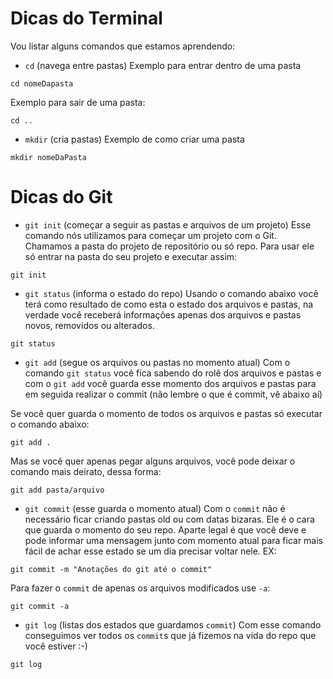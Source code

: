 # Dicas do Terminal

Vou listar alguns comandos que estamos aprendendo:

- `cd` (navega entre pastas)
Exemplo para entrar dentro de uma pasta
```
cd nomeDapasta
```

Exemplo para sair de uma pasta:
```
cd ..
```

- `mkdir` (cria pastas)
Exemplo de como criar uma pasta
```
mkdir nomeDaPasta
```

# Dicas do Git
- `git init` (começar a seguir as pastas e arquivos de um projeto)
Esse comando nós utilizamos para começar um projeto com o Git.
Chamamos a pasta do projeto de repositório ou só repo. Para usar ele só entrar na pasta do seu projeto e executar assim:
```
git init
```
- `git status` (informa o estado do repo)
Usando o  comando abaixo você terá como resultado de como esta o estado dos arquivos e pastas, na verdade você receberá informações apenas dos arquivos e pastas novos, removidos ou alterados.
```
git status
```

- `git add` (segue os arquivos ou pastas no momento atual)
Com o comando `git status` você fica sabendo do rolê dos arquivos e pastas e com o `git add` você guarda esse momento dos arquivos e pastas para em seguida realizar o commit (não lembre o que é commit, vê abaixo aí)

Se você quer guarda o momento de todos os arquivos e pastas só executar o comando abaixo:
```
git add .
```

Mas se você quer apenas pegar alguns arquivos, você pode deixar o comando mais deirato, dessa forma:
```
git add pasta/arquivo
```

- `git commit` (esse guarda o momento atual)
Com o `commit` não é necessário ficar criando pastas old ou com datas bizaras. Ele é o cara que guarda o momento do seu repo.
Aparte legal é que você deve e pode informar uma mensagem junto com momento atual para ficar mais fácil de achar esse estado se um dia precisar voltar nele. EX:
```
git commit -m "Anotações do git até o commit"
```
Para fazer o `commit` de apenas os arquivos modificados use `-a`:
```
git commit -a
```

- `git log` (listas dos estados que guardamos `commit`)
Com esse comando conseguimos ver todos os `commit`s que já fizemos na vida do repo que você estiver :-)
```
git log
```